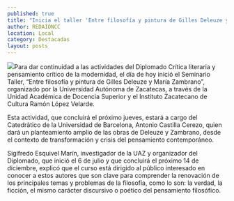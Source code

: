 ```yaml
---
published: true
title: "Inicia el taller 'Entre filosofía y pintura de Gilles Deleuze y María Zambrano'"
author: REDAIONCC
location: Local
category: Destacadas
layout: posts
---
```


![](http://i.imgur.com/YA61RXIm.jpg)Para dar continuidad a las actividades del Diplomado Crítica literaria y pensamiento crítico de la modernidad, el día de hoy inició el Seminario Taller, “Entre filosofía y pintura de Gilles Deleuze y María Zambrano”, organizado por la Universidad Autónoma de Zacatecas, a través de la Unidad Académica de Docencia Superior y el Instituto Zacatecano de Cultura Ramón López Velarde. 

Esta actividad, que concluirá el próximo jueves, estará a cargo del Catedrático de la Universidad de Barcelona, Antonio Castilla Cerezo, quien dará un planteamiento amplio de las obras de Deleuze y Zambrano, desde el contexto de transformación y crisis del pensamiento contemporáneo. 

Sigifredo Esquivel Marín, investigador de la UAZ y organizador del Diplomado, que inició el 6 de julio y que concluirá el próximo 14 de diciembre,  explicó que el curso está dirigido al público interesado en conocer a estos autores que son clave para comprender la renovación de los principales temas y problemas de la filosofía, como lo son: la verdad, la ficción, el mismo carácter discursivo o poético del pensamiento filosófico. 
